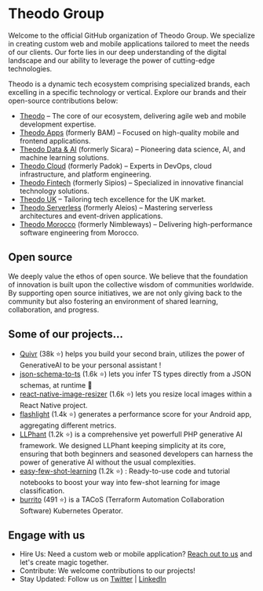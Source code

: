 # Theodo Group
Welcome to the official GitHub organization of Theodo Group. We specialize in creating custom web and mobile applications tailored to meet the needs of our clients. Our forte lies in our deep understanding of the digital landscape and our ability to leverage the power of cutting-edge technologies.

Theodo is a dynamic tech ecosystem comprising specialized brands, each excelling in a specific technology or vertical. Explore our brands and their open-source contributions below:
- [Theodo](https://github.com/theodo) – The core of our ecosystem, delivering agile web and mobile development expertise.
- [Theodo Apps](https://github.com/bamlab) (formerly BAM) – Focused on high-quality mobile and frontend applications.
- [Theodo Data & AI](https://github.com/sicara) (formerly Sicara) – Pioneering data science, AI, and machine learning solutions.
- [Theodo Cloud](https://github.com/padok-team) (formerly Padok) – Experts in DevOps, cloud infrastructure, and platform engineering.
- [Theodo Fintech](https://github.com/theodo-fintech) (formerly Sipios) – Specialized in innovative financial technology solutions.
- [Theodo UK](https://github.com/theodo-uk) – Tailoring tech excellence for the UK market.
- [Theodo Serverless](https://github.com/aleios-cloud) (formerly Aleios) – Mastering serverless architectures and event-driven applications.
- [Theodo Morocco](https://github.com/nimbleways) (formerly Nimbleways) – Delivering high-performance software engineering from Morocco.

## Open source
We deeply value the ethos of open source. We believe that the foundation of innovation is built upon the collective wisdom of communities worldwide. By supporting open source initiatives, we are not only giving back to the community but also fostering an environment of shared learning, collaboration, and progress.

## Some of our projects...

- [Quivr](https://github.com/QuivrHQ/quivr) (38k ⭐) helps you build your second brain, utilizes the power of GenerativeAI to be your personal assistant !
- [json-schema-to-ts](https://github.com/ThomasAribart/json-schema-to-ts) (1.6k ⭐) lets you infer TS types directly from a JSON schemas, at runtime 🚀
- [react-native-image-resizer](https://github.com/bamlab/react-native-image-resizer) (1.6k ⭐) lets you resize local images within a React Native project.
- [flashlight](https://github.com/bamlab/flashlight) (1.4k ⭐) generates a performance score for your Android app, aggregating different metrics.
- [LLPhant](https://github.com/theodo-group/llphant) (1.2k ⭐) is a comprehensive yet powerfull PHP generative AI framework. We designed LLPhant keeping simplicity at its core, ensuring that both beginners and seasoned developers can harness the power of generative AI without the usual complexities.
- [easy-few-shot-learning](https://github.com/sicara/easy-few-shot-learning) (1.2k ⭐) : Ready-to-use code and tutorial notebooks to boost your way into few-shot learning for image classification.
- [burrito](https://github.com/padok-team/burrito) (491 ⭐) is a TACoS (Terraform Automation Collaboration Software) Kubernetes Operator.

## Engage with us

- Hire Us: Need a custom web or mobile application? [Reach out to us](https://www.theodo.com/contact-us) and let's create magic together.
- Contribute: We welcome contributions to our projects!
- Stay Updated: Follow us on [Twitter](https://twitter.com/theodo) | [LinkedIn](https://www.linkedin.com/company/theodo-inc/)
